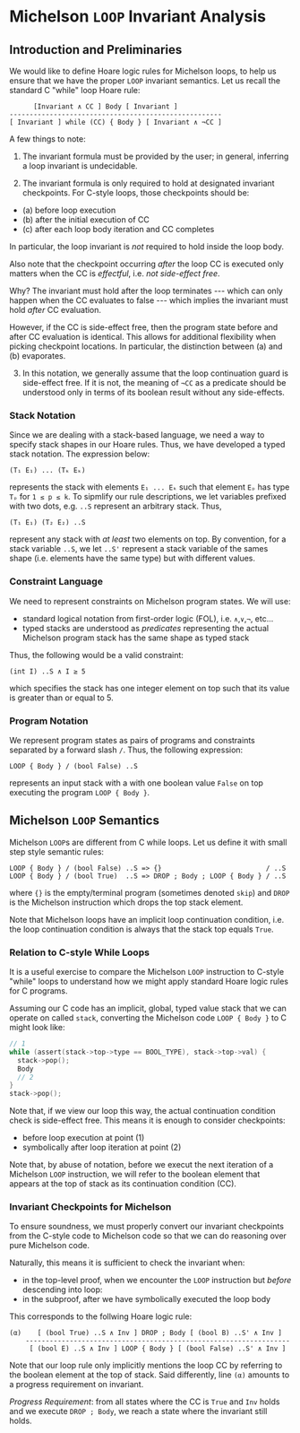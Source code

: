 Michelson `LOOP` Invariant Analysis
===================================

Introduction and Preliminaries
------------------------------

We would like to define Hoare logic rules for Michelson loops, to help us ensure
that we have the proper `LOOP` invariant semantics. Let us recall the standard
C "while" loop Hoare rule:

```
      [Invariant ∧ CC ] Body [ Invariant ]
-----------------------------------------------------
[ Invariant ] while (CC) { Body } [ Invariant ∧ ¬CC ]
```

A few things to note:
1. The invariant formula must be provided by the user; in general, inferring a
  loop invariant is undecidable.

2. The invariant formula is only required to hold at designated invariant
  checkpoints. For C-style loops, those checkpoints should be:

  - (a) before loop execution
  - (b) after the initial execution of CC
  - (c) after each loop body iteration and CC completes

  In particular, the loop invariant is _not_ required to hold inside the loop
  body.

  Also note that the checkpoint occurring _after_ the loop CC is executed only
  matters when the CC is _effectful_, i.e. _not side-effect free_.

  Why? The invariant must hold after the loop terminates --- which can only
  happen when the CC evaluates to false --- which implies the invariant must
  hold _after_ CC evaluation.

  However, if the CC is side-effect free, then the program state before and
  after CC evaluation is identical. This allows for additional flexibility
  when picking checkpoint locations. In particular, the distinction between
  (a) and (b) evaporates.

3. In this notation, we generally assume that the loop continuation guard is
  side-effect free. If it is not, the meaning of `¬CC` as a predicate should
  be understood only in terms of its boolean result without any side-effects.

### Stack Notation

Since we are dealing with a stack-based language, we need a way to specify
stack shapes in our Hoare rules. Thus, we have developed a typed stack notation.
The expression below:

```
(T₁ E₁) ... (Tₖ Eₖ)
```

represents the stack with elements `E₁ ... Eₖ` such that element `Eₚ` has type
`Tₚ` for `1 ≤ p ≤ k`. To sipmlify our rule descriptions, we let variables
prefixed with two dots, e.g. `..S` represent an arbitrary stack. Thus,

`(T₁ E₁) (T₂ E₂) ..S`

represent any stack with _at least_ two elements on top. By convention, for
a stack variable `..S`, we let `..S'` represent a stack variable of the sames
shape (i.e. elements have the same type) but with different values.

### Constraint Language

We need to represent constraints on Michelson program states. We will use:

- standard logical notation from first-order logic (FOL), i.e. `∧`,`∨`,`¬`,
  etc...
- typed stacks are understood as _predicates_ representing the actual Michelson
  program stack has the same shape as typed stack

Thus, the following would be a valid constraint:

`(int I) ..S ∧ I ≥ 5`

which specifies the stack has one integer element on top such that its value is
greater than or equal to 5.

### Program Notation

We represent program states as pairs of programs and constraints separated by
a forward slash `/`. Thus, the following expression:

`LOOP { Body } / (bool False) ..S`

represents an input stack with a with one boolean value `False` on top
executing the program `LOOP { Body }`.

Michelson `LOOP` Semantics
--------------------------

Michelson `LOOP`s are different from C while loops. Let us define it with small
step style semantic rules:

```
LOOP { Body } / (bool False) ..S => {}                          / ..S
LOOP { Body } / (bool True)  ..S => DROP ; Body ; LOOP { Body } / ..S
```

where `{}` is the empty/terminal program (sometimes denoted `skip`) and `DROP`
is the Michelson instruction which drops the top stack element.

Note that Michelson loops have an implicit loop continuation condition, i.e.
the loop continuation condition is always that the stack top equals `True`.

### Relation to C-style While Loops

It is a useful exercise to compare the Michelson `LOOP` instruction to C-style
"while" loops to understand how we might apply standard Hoare logic rules for
C programs.

Assuming our C code has an implicit, global, typed value stack that we can
operate on called `stack`, converting the Michelson code `LOOP { Body }` to C
might look like:

```c
// 1
while (assert(stack->top->type == BOOL_TYPE), stack->top->val) {
  stack->pop();
  Body
  // 2
}
stack->pop();
```

Note that, if we view our loop this way, the actual continuation condition
check is side-effect free. This means it is enough to consider checkpoints:

- before loop execution at point (1)
- symbolically after loop iteration at point (2)

Note that, by abuse of notation, before we execut the next iteration of a
Michelson `LOOP` instruction, we will refer to the boolean element that appears
at the top of stack as its continuation condition (CC).

### Invariant Checkpoints for Michelson

To ensure soundness, we must properly convert our invariant checkpoints from
the C-style code to Michelson code so that we can do reasoning over pure
Michelson code.

Naturally, this means it is sufficient to check the invariant when:

- in the top-level proof, when we encounter the `LOOP` instruction but _before_
  descending into loop:
- in the subproof, after we have symbolically executed the loop body

This corresponds to the follwing Hoare logic rule:

```
(α)    [ (bool True) ..S ∧ Inv ] DROP ; Body [ (bool B) ..S' ∧ Inv ]
    ------------------------------------------------------------------
     [ (bool E) ..S ∧ Inv ] LOOP { Body } [ (bool False) ..S' ∧ Inv ]
```

Note that our loop rule only implicitly mentions the loop CC by referring to
the boolean element at the top of stack.
Said differently, line `(α)` amounts to a progress requirement on invariant.

*Progress Requirement*: from all states where the CC is `True` and `Inv` holds
and we execute `DROP ; Body`, we reach a state where the invariant still holds.

<!--

Deprecated
----------

```
-----------------------------------------------------------
{! EG } if (EG) { do { Body } while(CG) } { !EG }

       {Invariant /\ C } Body { Invariant }
-----------------------------------------------------------
{ EG } if (EG) { do { Body } while(CG) } { Invariant and !CG }

(1) if (EG) { (2) Body ; (3) while(CG) { Body } }

< (bool T) : (EG S) /\ Pre > LOOP { Body } < T : S' /\ Invariant /\ (!CG \/ !EG) >

< (bool T) : (EG S) /\ Pre > LOOP { Body } < T : S' /\ Post >

1. assert(Invariant)
   if (EG) {
       Body ;
       assert(Invariant)
       while(CG) {
         Body
         assert(Invariant)
       }
   }
   //    Invaraint /\ !CG
   // || Invariant /\ !EG
   Remaining

    //  Shape of the invariant can include bool at top of stack
    1.  Pre => Invariant
    2.  < T : S /\ Pre /\ Invariant /\ EG > Body < (bool T) : (B S) /\ Invariant >
    3.  < T : S        /\ Invariant /\ CG > Body < (bool T) : (B S) /\ Invariant >
    ------------------------------------------------------------------------------
    < (bool T) : (EG S) /\ Pre > LOOP { Body } < T : S' /\ Invariant /\ (!CG \/ !EG) >

    CG === ??? inside < T : S /\ ??? > Body < (bool T) : True S' >

    rule <k> LOOP A .AnnotationList Body
          => /* (1) */
             BIND { Shape } { ASSERT Predicates } ;
             LOOP .AnnotationList {
               Body
               BIND { Shape } { ASSERT Predicates } ;
               /* (2) */
               CUTPOINT(!Int, Shape) ;
               BIND { Shape } { ASSUME Predicates } ;
               /* (3) */
            }
            /* (4) */

            // (1)     // Pre => Invariant
            // (1, 2)  // < Pre /\ EG > Body < Invariant >
            // (3, 2)  // < Invariant /\ ??? >li

1'. if (EG) {
       assert(Invariant)
       Body ;
       while(CG) {
         assert(Invariant);
         Body
       }
   }
   assert(Invariant)
   //    Invaraint /\ !CG
   // || Invariant /\ !EG


    //  Shape of the invariant does not include bool at top of stack
    1.  Pre /\ EG => Invariant
    2.  < T : S /\ Pre /\ Invariant /\ EG > Body < (bool T) : (B S) /\ Invariant >
    3.  < T : S        /\ Invariant /\ CG > Body < (bool T) : (B S) /\ Invariant >
    ------------------------------------------------------------------------------
    < (bool T) : (EG S) /\ Pre > LOOP { Body } < T : S' /\ Invariant /\ (!CG \/ !EG) >

    rule <k> LOOP A .AnnotationList Body
          => /* (1) */
             LOOP .AnnotationList {
               /* (2) */
               BIND { Shape } { ASSERT Predicates } ;   // (1, 2) < Pre /\ EG > noop < Invariant >
               // Body
               // BIND { Shape } { ASSERT Predicates } ;
               //
               CUTPOINT(!Int, Shape) ;
               BIND { Shape } { ASSUME Predicates } ;   // (3, 2) < Invariant /\  CG > Body < Invariant >
               /* (3) */
               Body
             }
             /* (4) */
             BIND { Shape } { ASSERT Predicates } ;     // (1, 4) Pre /\ !EG => Inv
                                                        // (3, 4) < Invariant /\ !CG > Body < Invariant >
             ...                                        // (1, 4, ...) (3, 4, ...) < (Pre /\ !EG)  || (Invariant /\ ! CG) >

2. if (EG) {
       assert(Invariant)
       Body ;
       while(CG) {
         assert(Invariant);
         Body
       }
       assert(Invariant)
   }
   // !EG || (Invaraint /\ !CG)
   Remaining

    <Invariant /\ EG> Body <Invariant>          <Invariant /\ CG> Body <Invariant>
    -------------------------------------------------------------------------------
             LOOP { Body }     <!EG || Invariant /\ !CG>

    And then prove:
    * <!EG>              Remaining <Post>
    * <Invariant /\ !CG> Remaining <Post>

3. if (EG) {
       Body ;
       assert(Invariant)
       while(CG) {
         Body
         assert(Invariant)
       }
   }
```
-->
